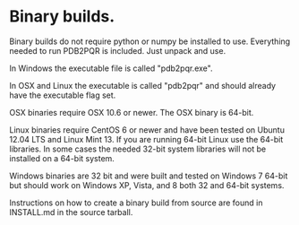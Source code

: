 # Binary builds. 

Binary builds do not require python or numpy be installed to use. Everything needed to run PDB2PQR is included. Just unpack and use.

In Windows the executable file is called "pdb2pqr.exe".

In OSX and Linux the executable is called "pdb2pqr" and should already have the executable flag set.

OSX binaries require OSX 10.6 or newer. The OSX binary is 64-bit.

Linux binaries require CentOS 6 or newer and have been tested on Ubuntu 12.04 LTS and Linux Mint 13. If you are running 64-bit Linux use the 64-bit libraries. In some cases the needed 32-bit system libraries will not be installed on a 64-bit system.

Windows binaries are 32 bit and were built and tested on Windows 7 64-bit but should work on Windows XP, Vista, and 8 both 32 and 64-bit systems.

Instructions on how to create a binary build from source are found in INSTALL.md in the source tarball.